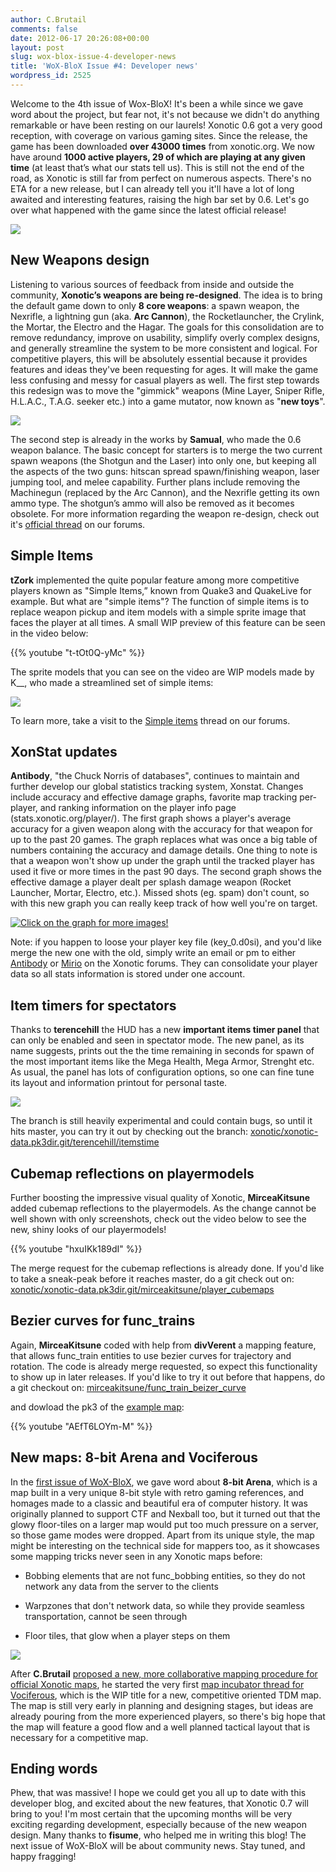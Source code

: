 ```yaml
---
author: C.Brutail
comments: false
date: 2012-06-17 20:26:08+00:00
layout: post
slug: wox-blox-issue-4-developer-news
title: 'WoX-BloX Issue #4: Developer news'
wordpress_id: 2525
---
```


Welcome to the 4th issue of Wox-BloX! It's been a while since we gave word about the project, but fear not, it's not because we didn't do anything remarkable or have been resting on our laurels! 
Xonotic 0.6 got a very good reception, with coverage on various gaming sites. Since the release, the game has been downloaded **over 43000 times** from xonotic.org. We now have around **1000 active players, 29 of which are playing at any given time** (at least that’s what our stats tell us). 
This is still not the end of the road, as Xonotic is still far from perfect on numerous aspects. There's no ETA for a new release, but I can already tell you it'll have a lot of long awaited and interesting features, raising the high bar set by 0.6. Let's go over what happened with the game since the latest official release!

[
![](http://www.xonotic.org/m/uploads/2012/06/wazzup_with_development-500x400.jpg)](http://www.xonotic.org/m/uploads/2012/06/wazzup_with_development.jpg)

## **New Weapons design**

Listening to various sources of feedback from inside and outside the community, **Xonotic’s weapons are being re-designed**. The idea is to bring the default game down to only **8 core weapons**: a spawn weapon, the Nexrifle, a lightning gun (aka. **Arc Cannon**), the Rocketlauncher, the Crylink, the Mortar, the Electro and the Hagar. The goals for this consolidation are to remove redundancy, improve on usability, simplify overly complex designs, and generally streamline the system to be more consistent and logical. For competitive players, this will be absolutely essential because it provides features and ideas they've been requesting for ages. It will make the game less confusing and messy for casual players as well. The first step towards this redesign was to move the "gimmick" weapons (Mine Layer, Sniper Rifle, H.L.A.C., T.A.G. seeker etc.) into a game mutator, now known as "**new toys**".

[
![](http://www.xonotic.org/m/uploads/2012/06/xonotic20120614165646-00-500x400.jpg)](http://www.xonotic.org/m/uploads/2012/06/xonotic20120614165646-00.jpg)

The second step is already in the works by **Samual**, who made the 0.6 weapon balance. The basic concept for starters is to merge the two current spawn weapons (the Shotgun and the Laser) into only one, but keeping all the aspects of the two guns: hitscan spread spawn/finishing weapon, laser jumping tool, and melee capability. Further plans include removing the Machinegun (replaced by the Arc Cannon), and the Nexrifle getting its own ammo type. The shotgun’s ammo will also be removed as it becomes obsolete. 
For more information regarding the weapon re-design, check out it's [official thread](http://forums.xonotic.org/showthread.php?tid=3029) on our forums.

## **Simple Items**

**tZork** implemented the quite popular feature among more competitive players known as "Simple Items,” known from Quake3 and QuakeLive for example. But what are "simple items"? The function of simple items is to replace weapon pickup and item models with a simple sprite image that faces the player at all times. A small WIP preview of this feature can be seen in the video below:

{{% youtube "t-tOt0Q-yMc" %}}

The sprite models that you can see on the video are WIP models made by K__, who made a streamlined set of simple items:

[
![](http://www.xonotic.org/m/uploads/2012/06/simple_items-500x375.jpg)](http://www.xonotic.org/m/uploads/2012/06/simple_items.jpg)

To learn more, take a visit to the [Simple items](http://forums.xonotic.org/showthread.php?tid=2766&page=5) thread on our forums.

## **XonStat updates**

**Antibody**, "the Chuck Norris of databases", continues to maintain and further develop our global statistics tracking system, Xonstat. Changes include accuracy and effective damage graphs, favorite map tracking per-player, and ranking information on the player info page (stats.xonotic.org/player/). 
The first graph shows a player's average accuracy for a given weapon along with the accuracy for that weapon for up to the past 20 games. The graph replaces what was once a big table of numbers containing the accuracy and damage details. One thing to note is that a weapon won't show up under the graph until the tracked player has used it five or more times in the past 90 days. 
The second graph shows the effective damage a player dealt per splash damage weapon (Rocket Launcher, Mortar, Electro, etc.). Missed shots (eg. spam) don't count, so with this new graph you can really keep track of how well you're on target.

[
![Click on the graph for more images!](http://www.xonotic.org/m/uploads/2012/06/0505_accuracy_after-500x187.jpg)](http://www.xonotic.org/m/uploads/2012/06/0505_accuracy_after.jpg)
[](http://www.xonotic.org/m/uploads/2012/06/20120616_xonstat_dmg_graph.jpg)
[](http://www.xonotic.org/m/uploads/2012/06/20120618_ranks.jpg)

Note: if you happen to loose your player key file (key_0.d0si), and you'd like merge the new one with the old, simply write an email or pm to either [Antibody](http://forums.xonotic.org/member.php?action=profile&uid=530) or [Mirio](http://forums.xonotic.org/member.php?action=profile&uid=213) on the Xonotic forums. They can consolidate your player data so all stats information is stored under one account.

## Item timers for spectators

Thanks to **terencehill** the HUD has a new **important items timer panel** that can only be enabled and seen in spectator mode. The new panel, as its name suggests, prints out the the time remaining in seconds for spawn of the most important items like the Mega Health, Mega Armor, Strenght etc. As usual, the panel has lots of configuration options, so one can fine tune its layout and information printout for personal taste.

[
![](http://www.xonotic.org/m/uploads/2012/06/xonotic20120615234247-00-500x400.jpg)](http://www.xonotic.org/m/uploads/2012/06/xonotic20120615234247-00.jpg)
[](http://www.xonotic.org/m/uploads/2012/06/xonotic20120615230334-00.jpg)
[](http://www.xonotic.org/m/uploads/2012/06/xonotic20120615230325-00.jpg)

The branch is still heavily experimental and could contain bugs, so until it hits master, you can try it out by checking out the branch: 
[xonotic/xonotic-data.pk3dir.git/terencehill/itemstime](http://git.xonotic.org/?p=xonotic/xonotic-data.pk3dir.git;a=shortlog;h=refs/heads/terencehill/itemstime;js=1)

## Cubemap reflections on playermodels

Further boosting the impressive visual quality of Xonotic, **MirceaKitsune** added cubemap reflections to the playermodels. As the change cannot be well shown with only screenshots, check out the video below to see the new, shiny looks of our playermodels!

{{% youtube "hxuIKk189dI" %}}

The merge request for the cubemap reflections is already done. If you'd like to take a sneak-peak before it reaches master, do a git check out on: 
[xonotic/xonotic-data.pk3dir.git/mirceakitsune/player_cubemaps](http://git.xonotic.org/?p=xonotic/xonotic-data.pk3dir.git;a=shortlog;h=refs/heads/mirceakitsune/player_cubemaps)

## Bezier curves for func_trains

Again, **MirceaKitsune** coded with help from **divVerent** a mapping feature, that allows func_train entities to use bezier curves for trajectory and rotation. The code is already merge requested, so expect this functionality to show up in later releases. If you'd like to try it out before that happens, do a git checkout on:
[mirceakitsune/func_train_beizer_curve](http://git.xonotic.org/?p=xonotic/xonotic-data.pk3dir.git;a=shortlog;h=refs/heads/mirceakitsune/func_train_beizer_curve;js=1)

and dowload the pk3 of the [example map](http://beta.xonotic.org/autobuild-bsp/city_new-york-full-5873b14a2a35a280e41f6005fe0106556bf9a547-07de2bd22bf0cf9cde26891013c6bd6183223b28.pk3):

{{% youtube "AEfT6LOYm-M" %}}

## New maps: 8-bit Arena and Vociferous

In the [first issue of WoX-BloX](http://www.xonotic.org/2011/11/wox-blox-issue-1-developer-news/), we gave word about **8-bit Arena**,  which is a map built in a very unique 8-bit style with retro gaming references, and homages made to a classic and beautiful era of computer history. It was originally planned to support CTF and Nexball too, but it turned out that the glowy floor-tiles on a larger map would put too much pressure on a server, so those game modes were dropped. Apart from its unique style, the map might be interesting on the technical side for mappers too, as it showcases some mapping tricks never seen in any Xonotic maps before:

  * Bobbing elements that are not func_bobbing entities, so they do not network any data from the server to the clients

  * Warpzones that don't network data, so while they provide seamless transportation, cannot be seen through

  * Floor tiles, that glow when a player steps on them

[![](http://www.xonotic.org/m/uploads/2012/06/8bit_arena1-500x400.jpg)](http://www.xonotic.org/m/uploads/2012/06/8bit_arena1.jpg)
[](http://www.xonotic.org/m/uploads/2012/06/8bit_arena2.jpg)
[](http://www.xonotic.org/m/uploads/2012/06/8bit_arena3.jpg)
[](http://www.xonotic.org/m/uploads/2012/06/8bit_arena4.jpg)

After **C.Brutail** [proposed a new, more collaborative mapping procedure for official Xonotic maps](http://forums.xonotic.org/showthread.php?tid=2875), he started the very first [map incubator thread for Vociferous](http://forums.xonotic.org/showthread.php?tid=3061), which is the WIP title for a new, competitive oriented TDM map. The map is still very early in planning and designing stages, but ideas are already pouring from the more experienced players, so there's big hope that the map will feature a good flow and a well planned tactical layout that is necessary for a competitive map.

## Ending words

Phew, that was massive! I hope we could get you all up to date with this developer blog, and excited about the new features, that Xonotic 0.7 will bring to you! I'm most certain that the upcoming months will be very exciting regarding development, especially because of the new weapon design. Many thanks to **fisume**, who helped me in writing this blog! The next issue of WoX-BloX will be about community news. Stay tuned, and happy fragging!


